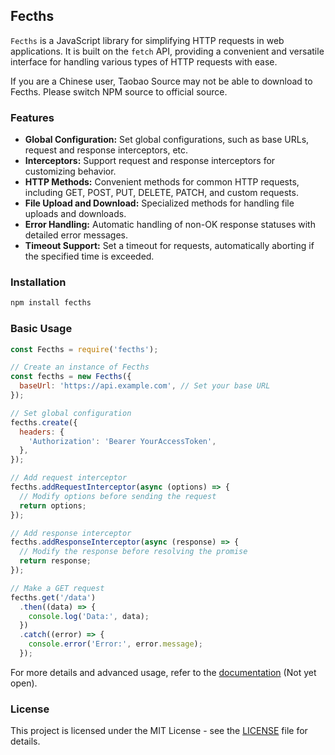 ## Fecths

`Fecths` is a JavaScript library for simplifying HTTP requests in web applications. It is built on the `fetch` API, providing a convenient and versatile interface for handling various types of HTTP requests with ease.

If you are a Chinese user, Taobao Source may not be able to download to Fecths. Please switch NPM source to official source.

### Features

- **Global Configuration:** Set global configurations, such as base URLs, request and response interceptors, etc.
- **Interceptors:** Support request and response interceptors for customizing behavior.
- **HTTP Methods:** Convenient methods for common HTTP requests, including GET, POST, PUT, DELETE, PATCH, and custom requests.
- **File Upload and Download:** Specialized methods for handling file uploads and downloads.
- **Error Handling:** Automatic handling of non-OK response statuses with detailed error messages.
- **Timeout Support:** Set a timeout for requests, automatically aborting if the specified time is exceeded.

### Installation

```bash
npm install fecths
```

### Basic Usage

```javascript
const Fecths = require('fecths');

// Create an instance of Fecths
const fecths = new Fecths({
  baseUrl: 'https://api.example.com', // Set your base URL
});

// Set global configuration
fecths.create({
  headers: {
    'Authorization': 'Bearer YourAccessToken',
  },
});

// Add request interceptor
fecths.addRequestInterceptor(async (options) => {
  // Modify options before sending the request
  return options;
});

// Add response interceptor
fecths.addResponseInterceptor(async (response) => {
  // Modify the response before resolving the promise
  return response;
});

// Make a GET request
fecths.get('/data')
  .then((data) => {
    console.log('Data:', data);
  })
  .catch((error) => {
    console.error('Error:', error.message);
  });
```

For more details and advanced usage, refer to the [documentation](#) (Not yet open).

### License

This project is licensed under the MIT License - see the [LICENSE](LICENSE.txt) file for details.
